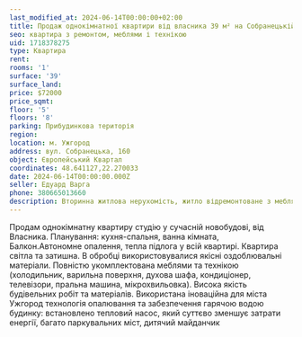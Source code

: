 ```yaml
---
last_modified_at: 2024-06-14T00:00:00+02:00
title: Продаж однокімнатної квартири від власника 39 м² на Собранецькій
seo: квартира з ремонтом, меблями і технікою
uid: 1718378275
type: Квартира
rent:
rooms: '1'
surface: '39'
surface_land:
price: $72000
price_sqmt:
floor: '5'
floors: '8'
parking: Прибудинкова територія
region:
location: м. Ужгород
address: вул. Собранецька, 160
object: Європейський Квартал
coordinates: 48.641127,22.270033
date: 2024-06-14T00:00:00.000Z
seller: Едуард Варга
phone: 380665013660
description: Вторинна житлова нерухомість, житло відремонтоване з меблями і технікою, придатне і готове для проживання
---
```


Продам однокімнатну квартиру студію у сучасній новобудові, від Власника. Планування: кухня-спальня, ванна кімната, Балкон.Автономне опалення, тепла підлога у всій квартирі. Квартира світла та затишна. В обробці використовувалися якісні оздоблювальні матеріали. Повністю укомплектована меблями та технікою (холодильник, варильна поверхня, духова шафа, кондиціонер, телевізори, пральна машина, мікрохвильовка). Висока якість будівельних робіт та матеріалів. Використана іноваційна для міста Ужгород технологія опалювання та забезпечення гарячою водою будинку: встановлено тепловий насос, який суттєво зменшує затрати енергії, багато паркувальних міст, дитячий майданчик
